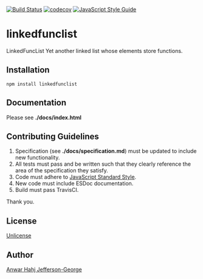 [![Build Status](https://travis-ci.com/anwarhahjjeffersongeorge/linkedfunclist.svg?branch=master)](https://travis-ci.com/anwarhahjjeffersongeorge/linkedfunclist) [![codecov](https://codecov.io/gh/anwarhahjjeffersongeorge/linkedfunclist/branch/master/graph/badge.svg)](https://codecov.io/gh/anwarhahjjeffersongeorge/linkedfunclist)
[![JavaScript Style Guide](https://img.shields.io/badge/code_style-standard-brightgreen.svg)](https://standardjs.com)

# linkedfunclist

LinkedFuncList
Yet another linked list whose elements store functions.

## Installation

    npm install linkedfunclist

## Documentation

Please see **./docs/index.html**

## Contributing Guidelines
1. Specification (see **./docs/specification.md**) must be updated to include new functionality.
2. All tests must pass and be written such that they clearly reference the area of the specification they satisfy.
3. Code must adhere to [JavaScript Standard Style](https://standardjs.com).
4. New code must include ESDoc documentation.
5. Build must pass TravisCI.

Thank you.

## License
[Unlicense](https://unlicense.org/)

## Author
[Anwar Hahj Jefferson-George](https://github.com/anwarhahjjeffersongeorge)
